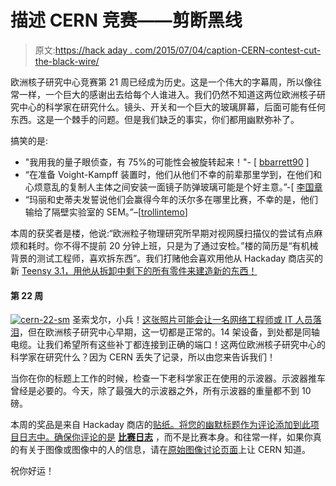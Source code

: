 # 描述 CERN 竞赛——剪断黑线

> 原文:[https://hack aday . com/2015/07/04/caption-CERN-contest-cut-the-black-wire/](https://hackaday.com/2015/07/04/caption-cern-contest-cut-the-black-wire/)

欧洲核子研究中心竞赛第 21 周已经成为历史。这是一个伟大的字幕周，所以像往常一样，一个巨大的感谢出去给每个人谁进入。我们仍然不知道这两位欧洲核子研究中心的科学家在研究什么。镜头、开关和一个巨大的玻璃屏幕，后面可能有任何东西。这是一个棘手的问题。但是我们缺乏的事实，你们都用幽默弥补了。

搞笑的是:

*   "我用我的量子眼侦查，有 75%的可能性会被旋转起来！"- [ [bbarrett90](https://hackaday.io/DiscipleOfGtG) ]
*   “在准备 Voight-Kampff 装置时，他们从他们不幸的前辈那里学到，在他们和心烦意乱的复制人主体之间安装一面镜子防弹玻璃可能是个好主意。”-[ [李国章](https://hackaday.io/hacker/10708)
*   “玛丽和史蒂夫发誓说他们会赢得今年的沃尔多在哪里比赛，不幸的是，他们输给了隔壁实验室的 SEM。”–[[trollintemo](https://hackaday.io/trollinteemo)]

本周的获奖者是楼，他说:“欧洲粒子物理研究所早期对视网膜扫描仪的尝试有点麻烦和耗时。你不得不提前 20 分钟上班，只是为了通过安检。”楼的简历是“有机械背景的测试工程师，喜欢拆东西”。我们打赌他会喜欢用他从 Hackaday 商店买的新 [Teensy 3.1，用他从拆卸中剩下的所有零件来建造新的东西！](http://store.hackaday.com/products/teensy-3-1)

#### 第 22 周

[![cern-22-sm](../Images/c558ece0642a38b379285a774b39cbc8.png)](https://hackaday.io/contest/4200-caption-cern-contest/log/20333-caption-cern-contest-week-22) 圣索戈尔，小兵！[这张照片可能会让一名网络工程师或 IT 人员落泪](https://hackaday.io/contest/4200-caption-cern-contest/log/20333-caption-cern-contest-week-22)，但在欧洲核子研究中心早期，这一切都是正常的。14 架设备，到处都是同轴电缆。让我们希望所有这些补丁都连接到正确的端口！这两位欧洲核子研究中心的科学家在研究什么？因为 CERN 丢失了记录，所以由您来告诉我们！

当你在你的标题上工作的时候，检查一下老科学家正在使用的示波器。示波器推车曾经是必要的。今天，除了最强大的示波器之外，所有示波器的重量都不到 10 磅。

本周的奖品是来自 Hackaday 商店的[贴纸。将您的幽默标题作为评论添加到此项目日志中。确保你评论的是](http://store.hackaday.com/products/stickvise) [**比赛日志**](https://hackaday.io/contest/4200-caption-cern-contest/log/20333-caption-cern-contest-week-22) ，而不是比赛本身。和往常一样，如果你真的有关于图像或图像中的人的信息，请在[原始图像讨论页面](https://cds.cern.ch/record/1789370)上让 CERN 知道。

祝你好运！